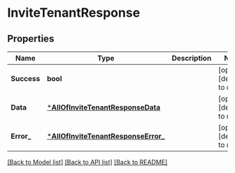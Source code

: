 # InviteTenantResponse

## Properties
Name | Type | Description | Notes
------------ | ------------- | ------------- | -------------
**Success** | **bool** |  | [optional] [default to null]
**Data** | [***AllOfInviteTenantResponseData**](AllOfInviteTenantResponseData.md) |  | [optional] [default to null]
**Error_** | [***AllOfInviteTenantResponseError_**](AllOfInviteTenantResponseError_.md) |  | [optional] [default to null]

[[Back to Model list]](../README.md#documentation-for-models) [[Back to API list]](../README.md#documentation-for-api-endpoints) [[Back to README]](../README.md)

